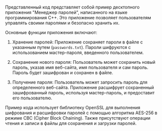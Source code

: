 
Представленный код представляет собой пример десктопного приложения "Менеджер паролей", написанного на языке программирования C++. Это приложение позволяет пользователям управлять своими паролями и безопасно хранить их.

Основные функции приложения включают:

1. Хранение паролей: Приложение сохраняет пароли в файле с указанным путем (`passwords.txt`). Пароли шифруются с использованием мастер-пароля, введенного пользователем.

2. Сохранение нового пароля: Пользователь может сохранить новый пароль, указав имя веб-сайта, имя пользователя и сам пароль. Пароль будет зашифрован и сохранен в файле.

3. Получение пароля: Пользователь может запросить пароль для определенного веб-сайта. Приложение расшифрует сохраненный зашифрованный пароль, используя мастер-пароль, и предоставит его пользователю.

Пример кода использует библиотеку OpenSSL для выполнения шифрования и расшифровки паролей с помощью алгоритма AES-256 в режиме CBC (Cipher Block Chaining). Также присутствуют операции чтения и записи в файлы для сохранения и загрузки паролей.

